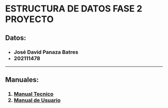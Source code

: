 <!--TITULO -->
<h1>ESTRUCTURA DE DATOS FASE 2 PROYECTO</h1>
<h2>Datos:</h2>
<h3>
<ul>
    <li>José David Panaza Batres</li>
    <li>202111478</li>
</ul>
</h3>
<hr>
<h2>Manuales:</h2>
<h3>
<ol>
<li><a href="MANUALT.md">Manual Tecnico</a></li>
<li><a href="MANUALU.md">Manual de Usuario</a></li>
</ol>
</h3>